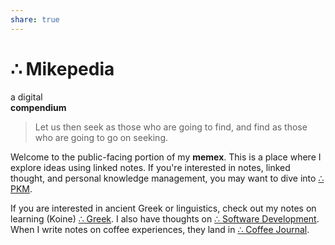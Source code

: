 ```yaml
---
share: true
---
```

<h1 class="site-name">∴ Mikepedia</h1>

<div class="tagline-container">
	<div id="indefinite-article">a digital</div>
	<strong><div id="tagline">compendium</div></strong>
</div>

>Let us then seek as those who are going to find, and find as those who are going to go on seeking.

Welcome to the public-facing portion of my **memex**. This is a place where I explore ideas using linked notes. If you're interested in notes, linked thought, and personal knowledge management, you may want to dive into [∴ PKM](PKM.md).

If you are interested in ancient Greek or linguistics, check out  my notes on learning (Koine) [∴ Greek](Greek.md). I also have thoughts on [∴ Software Development](Software-Development.md). When I write notes on coffee experiences, they land in [∴ Coffee Journal](Coffee-Journal.md).